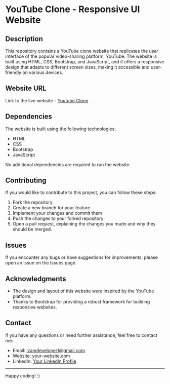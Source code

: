 # YouTube Clone - Responsive UI Website

## Description

This repository contains a YouTube clone website that replicates the user interface of the popular video-sharing platform, YouTube. The website is built using HTML, CSS, Bootstrap, and JavaScript, and it offers a responsive design that adapts to different screen sizes, making it accessible and user-friendly on various devices.

## Website URL

Link to the live website - [Youtube Clone]([https://.netlify.app/](https://youtube-clone-izam.netlify.app/))

## Dependencies

The website is built using the following technologies:

- HTML
- CSS
- Bootstrap
- JavaScript

No additional dependencies are required to run the website.

## Contributing

If you would like to contribute to this project, you can follow these steps:

1. Fork the repository.
2. Create a new branch for your feature
3. Implement your changes and commit them
4. Push the changes to your forked repository
5. Open a pull request, explaining the changes you made and why they should be merged.

## Issues

If you encounter any bugs or have suggestions for improvements, please open an issue on the Issues page

## Acknowledgments

- The design and layout of this website were inspired by the YouTube platform.
- Thanks to Bootstrap for providing a robust framework for building responsive websites.

## Contact

If you have any questions or need further assistance, feel free to contact me:

- Email: izamdeveloper1@gmail.com
- Website: your-website.com
- LinkedIn: [Your LinkedIn Profile](https://www.linkedin.com/in/izammohammed)

---

Happy coding! :)
